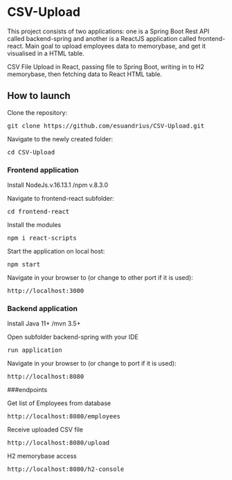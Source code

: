 # CSV-Upload

This project consists of two applications: one is a Spring Boot Rest API called  backend-spring and another is a ReactJS application called frontend-react. Main goal to upload employees data to memorybase, and get it visualised in a HTML table.

CSV File Upload in React, passing file to Spring Boot, writing in to H2 memorybase, then fetching data to React HTML table.

## How to launch

Clone the repository:

<pre>git clone https://github.com/esuandrius/CSV-Upload.git</pre>

Navigate to the newly created folder:

<pre>cd CSV-Upload</pre>

### Frontend application

Install NodeJs.v.16.13.1 /npm v.8.3.0

Navigate to frontend-react subfolder:
<pre>cd frontend-react</pre>

Install the modules
<pre>npm i react-scripts</pre>

Start the application on local host:
<pre>npm start</pre>

Navigate in your browser to (or change to other port if it is used):
<pre>http://localhost:3000</pre>

### Backend application

Install Java 11+ /mvn 3.5+

Open subfolder backend-spring with your IDE
<pre>run application</pre>

Navigate in your browser to (or change to port if it is used):
<pre>http://localhost:8080</pre>

###endpoints

Get list of Employees from database
<pre>http://localhost:8080/employees</pre>

Receive uploaded CSV file
<pre>http://localhost:8080/upload</pre>

H2 memorybase access
<pre>http://localhost:8080/h2-console</pre>
